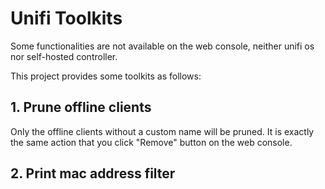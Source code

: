 # Unifi Toolkits
Some functionalities are not available on the web console, 
neither unifi os nor self-hosted controller.

This project provides some toolkits as follows:

## 1. Prune offline clients
Only the offline clients without a custom name will be pruned.
It is exactly the same action that you click "Remove" button on the web console.

## 2. Print mac address filter

